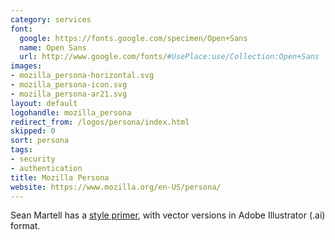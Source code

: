 ```yaml
---
category: services
font:
  google: https://fonts.google.com/specimen/Open+Sans
  name: Open Sans
  url: http://www.google.com/fonts/#UsePlace:use/Collection:Open+Sans
images:
- mozilla_persona-horizontal.svg
- mozilla_persona-icon.svg
- mozilla_persona-ar21.svg
layout: default
logohandle: mozilla_persona
redirect_from: /logos/persona/index.html
skipped: 0
sort: persona
tags:
- security
- authentication
title: Mozilla Persona
website: https://www.mozilla.org/en-US/persona/
---
```


Sean Martell has a [style primer](http://people.mozilla.org/~smartell/persona/), with vector versions in Adobe Illustrator \(.ai\) format.
